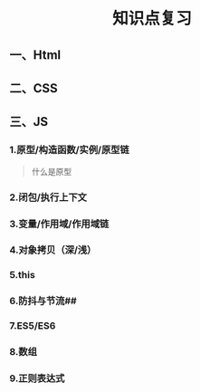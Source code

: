 # <center> 知识点复习 </center>
## 一、Html
## 二、CSS
## 三、JS
### 1.原型/构造函数/实例/原型链
> 什么是原型
### 2.闭包/执行上下文
### 3.变量/作用域/作用域链
### 4.对象拷贝（深/浅）
### 5.this
### 6.防抖与节流## 
### 7.ES5/ES6
### 8.数组
### 9.正则表达式